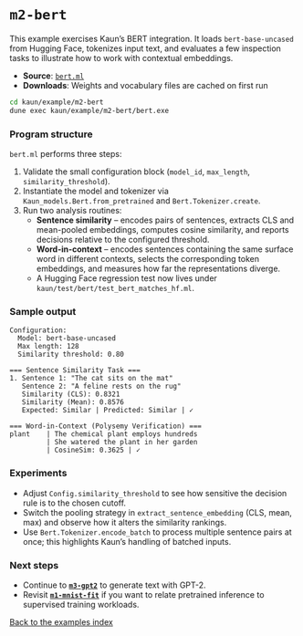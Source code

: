 # `m2-bert`

This example exercises Kaun’s BERT integration. It loads `bert-base-uncased`
from Hugging Face, tokenizes input text, and evaluates a few inspection tasks to
illustrate how to work with contextual embeddings.

- **Source**: [`bert.ml`](./bert.ml)
- **Downloads**: Weights and vocabulary files are cached on first run

```bash
cd kaun/example/m2-bert
dune exec kaun/example/m2-bert/bert.exe
```

### Program structure

`bert.ml` performs three steps:

1. Validate the small configuration block (`model_id`, `max_length`,
   `similarity_threshold`).
2. Instantiate the model and tokenizer via `Kaun_models.Bert.from_pretrained` and
   `Bert.Tokenizer.create`.
3. Run two analysis routines:
   - **Sentence similarity** – encodes pairs of sentences, extracts CLS and
     mean-pooled embeddings, computes cosine similarity, and reports decisions
     relative to the configured threshold.
   - **Word-in-context** – encodes sentences containing the same surface word in
     different contexts, selects the corresponding token embeddings, and measures
     how far the representations diverge.
   - A Hugging Face regression test now lives under
     `kaun/test/bert/test_bert_matches_hf.ml`.

### Sample output

```
Configuration:
  Model: bert-base-uncased
  Max length: 128
  Similarity threshold: 0.80

=== Sentence Similarity Task ===
1. Sentence 1: "The cat sits on the mat"
   Sentence 2: "A feline rests on the rug"
   Similarity (CLS): 0.8321
   Similarity (Mean): 0.8576
   Expected: Similar | Predicted: Similar | ✓

=== Word-in-Context (Polysemy Verification) ===
plant    | The chemical plant employs hundreds
         | She watered the plant in her garden
         | CosineSim: 0.3625 | ✓
```

### Experiments

- Adjust `Config.similarity_threshold` to see how sensitive the decision rule
  is to the chosen cutoff.
- Switch the pooling strategy in `extract_sentence_embedding` (CLS, mean, max)
  and observe how it alters the similarity rankings.
- Use `Bert.Tokenizer.encode_batch` to process multiple sentence pairs at once;
  this highlights Kaun’s handling of batched inputs.

### Next steps

- Continue to [**`m3-gpt2`**](../m3-gpt2#readme) to generate text with GPT-2.
- Revisit [**`m1-mnist-fit`**](../m1-mnist-fit#readme) if you want to relate
  pretrained inference to supervised training workloads.

[Back to the examples index](../#readme)
